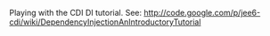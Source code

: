 Playing with the CDI DI tutorial.
See: http://code.google.com/p/jee6-cdi/wiki/DependencyInjectionAnIntroductoryTutorial